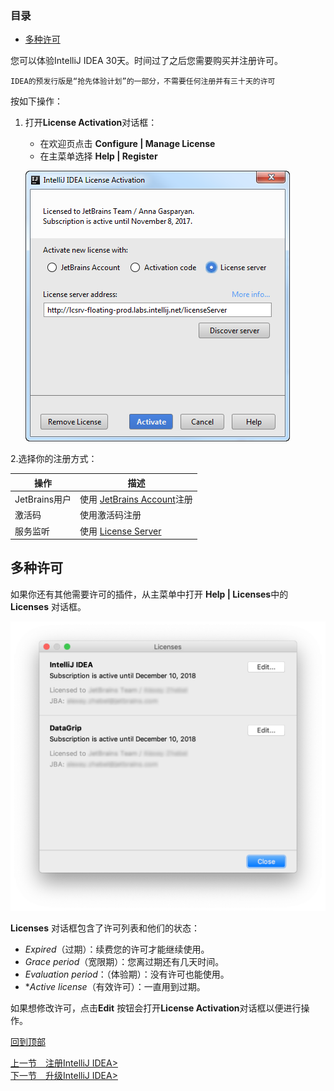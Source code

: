 ### 目录

- [多种许可](#多种许可)







您可以体验IntelliJ IDEA 30天。时间过了之后您需要购买并注册许可。

`IDEA的预发行版是“抢先体验计划”的一部分，不需要任何注册并有三十天的许可`



按如下操作：

1. 打开**License Activation**对话框：

   - 在欢迎页点击 **Configure | Manage License**
   - 在主菜单选择 **Help | Register**

   ![alt](<https://github.com/fengyishun/IDEA-Help-ZH-CN/blob/master/resources/ij_register.png>)



2.选择你的注册方式：

| 操作          | 描述                                                         |
| ------------- | ------------------------------------------------------------ |
| JetBrains用户 | 使用 [JetBrains Account](https://account.jetbrains.com/login?_ga=2.165348157.360104787.1571486729-488518170.1551947661)注册 |
| 激活码        | 使用激活码注册                                               |
| 服务监听      | 使用 [License Server](https://www.jetbrains.com/help/license_server) |





## 多种许可

如果你还有其他需要许可的插件，从主菜单中打开 **Help | Licenses**中的 **Licenses** 对话框。

![alt](<https://github.com/fengyishun/IDEA-Help-ZH-CN/blob/master/resources/Licenses_Dialog.png>)

**Licenses** 对话框包含了许可列表和他们的状态：

- *Expired*（过期）：续费您的许可才能继续使用。
- *Grace period*（宽限期）：您离过期还有几天时间。
- *Evaluation period*：（体验期）：没有许可也能使用。
- **Active license*（有效许可）：一直用到过期。

如果想修改许可，点击**Edit** 按钮会打开**License Activation**对话框以便进行操作。



[回到顶部](#目录)

[上一节　注册IntelliJ IDEA>](/A.安装IntelliJIDEA/B.第一次运行IDEA.md)　　　　　　　　　　　　　　　　　　　　　　　　　　[下一节　升级IntelliJ IDEA>](/A.安装IntelliJIDEA/D.升级IntelliJIDEA.md)

　　　

